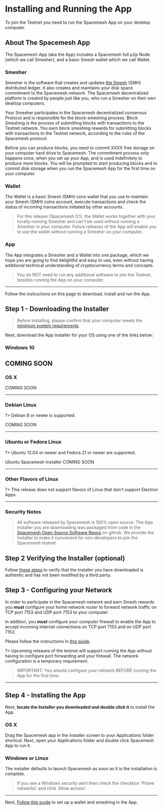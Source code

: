 # Installing and Running the App

To join the Testnet you need to run the Spacemesh App on your desktop computer.

## About The Spacemesh App

The Spacemesh App (aka the App) includes a Spacemesh full p2p Node (which we call Smesher), and a basic Smesh wallet which we call Wallet.

### Smesher
Smesher is the software that creates and updates [the Smesh](../coins.md) (SMH) distributed ledger. It also creates and maintains your disk space commitment to the Spacemesh network. The Spacemesh decentralized platform is created by people just like you, who run a Smesher on their own desktop computers.

Your Smesher participates in the Spacemesh decentralized consensus Protocol and is responsible for the block-smeshing process. Block Smeshing is the process of submitting blocks with transactions to the Testnet network. You earn block smeshing rewards for submitting blocks with transactions to the Testnet network, according to the rules of the Spacemesh protocol.

Before you can produce blocks, you need to commit XXXX free storage on your computer hard drive to Spacemesh. The commitment process only happens once, when you set up your App, and is used indefinitely to produce more blocks. You will be prompted to start producing blocks and to commit disk storage when you run the Spacemesh App for the first time on your computer.

### Wallet
The Wallet is a basic Smesh (SMH) cons wallet that you use to maintain your Smesh (SMH) coins account, execute transactions and check the status of incoming transactions initiated by other accounts.

> For this release (Spacemesh 0.1), the Wallet works together with your locally-running Smesher and can't be used without running a Smesher in your computer. Future releases of the App will enable you to use the wallet without running a Smesher on your computer.

### App
The App integrates a Smesher and a Wallet into one package, which we hope you are going to find delightful and easy to use, even without having additional technical understanding of cryptocurrency terms and concepts.

> You do NOT need to run any additional software to join the Testnet, besides running the App on your computer.

---

Follow the instructions on this page to download, install and run the App.

## Step 1 - Downloading the Installer

> Before installing, please confirm that your computer meets the [minimum system requirements](requirements.md).

Next, download the App Installer for your OS using one of the links below:

### Windows 10

COMING SOON
---

### OS X

COMING SOON

---

### Debian Linux

?> Debian 8 or newer is supported.

COMING SOON

---

### Ubuntu or Fedora Linux

?> Ubuntu 12.04 or newer and Fedora 21 or newer are supported.

Ubuntu Spacemesh Installer
COMING SOON

---

### Other Flavors of Linux

?> This release does not support flavors of Linux that don't support Electron Apps.

---

### Security Notes

> All software released by Spacemesh is 100% open source. The App Installer you are downloading was packaged from code in the [Spacemesh Open Source Software Repos](https://github.com/spacemeshos) on github. We provide the Installer to make it convenient for non-developers to join the Spacemesh testnet.


## Step 2 Verifying the Installer (optional)

Follow [these steps](auth.md) to verify that the Installer you have downloaded is authentic and has not been modified by a third party.

## Step 3 - Configuring your Network

In order to participate in the Spacemesh network and earn Smesh rewards you **must** configure your home network router to forward network traffic on TCP port 7153 and UDP port 7153 to your computer.

In addition, you **must** configure your computer firewall to enable the App to accept incoming Internet connections on TCP port 7153 and on UDP port 7153.

Please follow the instructions in [this guide](netconfig.md).

?> Upcoming releases of the testnet will support running the App without having to configure port forwarding and your firewall. The network configuration is a temporary requirement.

> IMPORTANT: You should configure your network BEFORE running the App for the first time.

---
## Step 4 - Installing the App

Next, **locate the Installer you downloaded and double click it** to install the App.

### OS X
Drag the Spacemesh app in the installer screen to your Applications folder shortcut. Next, open your Applications folder and double click Spacemesh App to run it.

### Windows or Linux
The installer defaults to launch Spacemesh as soon as it is the installation is complete.

> If you see a Windows security alert then check the checkbox 'Priave networks' and click 'Allow access'.


---

Next, [Follow this guide](guide/setup.md) to set up a wallet and smeshing in the App.
